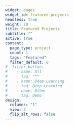 ```yaml
---
widget: pages
widget_id: featured-projects
headless: true
weight: 20
title: Featured Projects
subtitle: ""
active: true
content:
  page_type: project
  count: 1
  tags: "Featured"
  filter_default: 0
#  filter_button:
#    - name: All
#      tag: "*"
#    - name: Deep Learning
#      tag: Deep Learning
#    - name: Other
#      tag: Demo
design:
  columns: "1"
  view: 2
  flip_alt_rows: false
---
```

